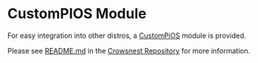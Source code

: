 # CustomPIOS Module

For easy integration into other distros, a [CustomPiOS](https://github.com/guysoft/CustomPiOS) module is provided.

Please see [README.md](https://github.com/mainsail-crew/crowsnest/blob/master/custompios/README.md) in the [Crowsnest Repository](https://github.com/mainsail-crew/crowsnest) for more information.
